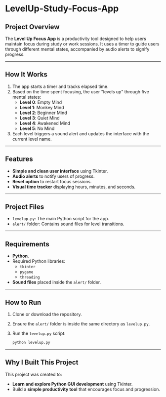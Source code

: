 # LevelUp-Study-Focus-App

## Project Overview
The **Level Up Focus App** is a productivity tool designed to help users maintain focus during study or work sessions. It uses a timer to guide users through different mental states, accompanied by audio alerts to signify progress.

---

## How It Works
1. The app starts a timer and tracks elapsed time.
2. Based on the time spent focusing, the user "levels up" through five mental states:
   - **Level 0**: Empty Mind  
   - **Level 1**: Monkey Mind  
   - **Level 2**: Beginner Mind  
   - **Level 3**: Quiet Mind  
   - **Level 4**: Awakened Mind  
   - **Level 5**: No Mind  
3. Each level triggers a sound alert and updates the interface with the current level name.

---

## Features
- **Simple and clean user interface** using Tkinter.
- **Audio alerts** to notify users of progress.
- **Reset option** to restart focus sessions.
- **Visual time tracker** displaying hours, minutes, and seconds.

---

## Project Files
- `levelup.py`: The main Python script for the app.
- `alert/` folder: Contains sound files for level transitions.

---

## Requirements
- **Python**.
- Required Python libraries:
  - `tkinter`
  - `pygame`
  - `threading`
- **Sound files** placed inside the `alert/` folder.

---

## How to Run
1. Clone or download the repository.
2. Ensure the `alert/` folder is inside the same directory as `levelup.py`.
3. Run the `levelup.py` script:

   ```bash
   python levelup.py

---

## Why I Built This Project
This project was created to:
- **Learn and explore Python GUI development** using Tkinter.
- Build a **simple productivity tool** that encourages focus and progression.


   

